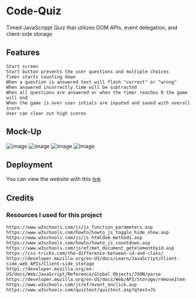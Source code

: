 # Code-Quiz
Timed JavaScrippt Quiz that utilizes DOM APIs, event delegation, and client-side storage

## Features
```
Start screen
Start button presents the user questions and multiple choices
Timer starts counting down
When a question is answered text will flash "correct" or "wrong"
When answered incorrectly time will be subtracted
When all questions are answered or when the timer reaches 0 the game will end
When the game is over user intials are inputed and saved with overall score
User can clear out high scores
```

## Mock-Up
![image](https://user-images.githubusercontent.com/71532303/103726405-ba544500-4f8d-11eb-9f3f-343a3fa6dc86.png)
![image](https://user-images.githubusercontent.com/71532303/103726384-ae688300-4f8d-11eb-90d9-2f0be37e095e.png)
![image](https://user-images.githubusercontent.com/71532303/103726435-c4764380-4f8d-11eb-8593-394f78c1db2d.png)
![image](https://user-images.githubusercontent.com/71532303/103726451-cd671500-4f8d-11eb-8118-30d7d505ce8b.png)

## Deployment
You can view the website with this [link](https://damon1v1.github.io/Code-Quiz/#index)

## Credits
### Resources I used for this project
```
https://www.w3schools.com/js/js_function_parameters.asp
https://www.w3schools.com/howto/howto_js_toggle_hide_show.asp
https://www.w3schools.com/js/js_htmldom_methods.asp
https://www.w3schools.com/howto/howto_js_countdown.asp
https://www.w3schools.com/jsref/met_document_getelementbyid.asp
https://css-tricks.com/the-difference-between-id-and-class/
https://developer.mozilla.org/en-US/docs/Learn/JavaScript/Client-side_web_APIs/Client-side_storage
https://developer.mozilla.org/en-US/docs/Web/JavaScript/Reference/Global_Objects/JSON/parse
https://developer.mozilla.org/en-US/docs/Web/API/Storage/removeItem
https://www.w3schools.com/jsref/event_onclick.asp
https://www.w3schools.com/quiztest/quiztest.asp?qtest=JS
```

